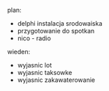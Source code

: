 


plan:
- delphi instalacja srodowaiska
- przygotowanie do spotkan
- nico - radio




wieden:
- wyjasnic lot
- wyjasnic taksowke
- wyjasnic zakawaterowanie